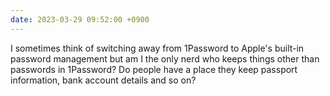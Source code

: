```yaml
---
date: 2023-03-29 09:52:00 +0900
---
```


I sometimes think of switching away from 1Password to Apple's built-in password management but am I the only nerd who keeps things other than passwords in 1Password? Do people have a place they keep passport information, bank account details and so on?
